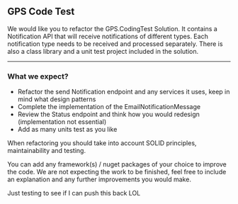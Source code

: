 ## GPS Code Test

 

We would like you to refactor the GPS.CodingTest Solution. It contains a Notification API that will receive notifications of different types. Each notification type needs to be received and processed separately. There is also a class library and a unit test project included in the solution.

 

---

 

### What we expect? ###

 

- Refactor the send Notification endpoint and any services it uses, keep in mind what design patterns 
- Complete the implementation of the EmailNotificationMessage
- Review the Status endpoint and think how you would redesign (implementation not essential)
- Add as many units test as you like

 

When refactoring you should take into account SOLID principles, maintainability and testing.

 

You can add any framework(s) / nuget packages of your choice to improve the code.  We are not expecting the work to be finished, feel free to include an explanation and any further improvements you would make.



Just testing to see if I can push this back LOL